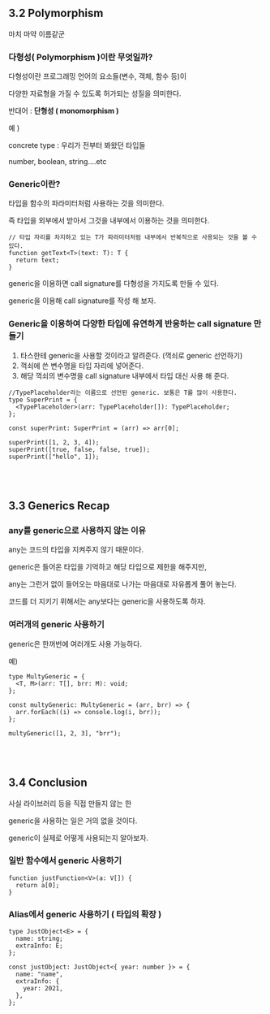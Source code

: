 ## 3.2 Polymorphism

마치 마약 이름같군

### 다형성( Polymorphism )이란 무엇일까?

다형성이란 프로그래밍 언어의 요소들(변수, 객체, 함수 등)이

다양한 자료형을 가질 수 있도록 허가되는 성질을 의미한다.

반대어 : **단형성 ( monomorphism )**

예 )

concrete type : 우리가 전부터 봐왔던 타입들

number, boolean, string….etc

### Generic이란?

타입을 함수의 파라미터처럼 사용하는 것을 의미한다.

즉 타입을 외부에서 받아서 그것을 내부에서 이용하는 것을 의미한다.

```tsx
// 타입 자리를 차지하고 있는 T가 파라미터처럼 내부에서 반복적으로 사용되는 것을 볼 수 있다.
function getText<T>(text: T): T {
  return text;
}
```

generic을 이용하면 call signature를 다형성을 가지도록 만들 수 있다.

generic을 이용해 call signature를 작성 해 보자.

### Generic을 이용하여 다양한 타입에 유연하게 반응하는 call signature 만들기

1. 타스한테 generic을 사용할 것이라고 알려준다. (꺽쇠로 generic 선언하기)
2. 꺽쇠에 쓴 변수명을 타입 자리에 넣어준다.
3. 해당 꺽쇠의 변수명을 call signature 내부에서 타입 대신 사용 해 준다.

```tsx
//TypePlaceholder라는 이름으로 선언된 generic. 보통은 T를 많이 사용한다.
type SuperPrint = {
  <TypePlaceholder>(arr: TypePlaceholder[]): TypePlaceholder;
};

const superPrint: SuperPrint = (arr) => arr[0];

superPrint([1, 2, 3, 4]);
superPrint([true, false, false, true]);
superPrint(["hello", 1]);
```

<br/>
<br/>

## 3.3 Generics Recap

### any를 generic으로 사용하지 않는 이유

any는 코드의 타입을 지켜주지 않기 때문이다.

generic은 들어온 타입을 기억하고 해당 타입으로 제한을 해주지만,

any는 그런거 없이 들어오는 마음대로 나가는 마음대로 자유롭게 풀어 놓는다.

코드를 더 지키기 위해서는 any보다는 generic을 사용하도록 하자.

### 여러개의 generic 사용하기

generic은 한꺼번에 여러개도 사용 가능하다.

예)

```tsx
type MultyGeneric = {
  <T, M>(arr: T[], brr: M): void;
};

const multyGeneric: MultyGeneric = (arr, brr) => {
  arr.forEach((i) => console.log(i, brr));
};

multyGeneric([1, 2, 3], "brr");
```

<br/>
<br/>

## 3.4 Conclusion

사실 라이브러리 등을 직접 만들지 않는 한

generic을 사용하는 일은 거의 없을 것이다.

generic이 실제로 어떻게 사용되는지 알아보자.

### 일반 함수에서 generic 사용하기

```tsx
function justFunction<V>(a: V[]) {
  return a[0];
}
```

### Alias에서 generic 사용하기 ( 타입의 확장 )

```tsx
type JustObject<E> = {
  name: string;
  extraInfo: E;
};

const justObject: JustObject<{ year: number }> = {
  name: "name",
  extraInfo: {
    year: 2021,
  },
};
```
